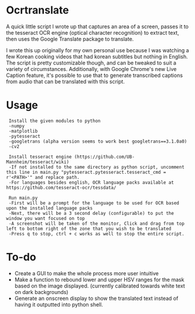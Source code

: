 # Ocrtranslate
A quick little script I wrote up that captures an area of a screen, passes it to the tesseract OCR engine (optical character recognition) to extract text, then uses the Google Translate package to translate.

I wrote this up originally for my own personal use because I was watching a few Korean cooking videos that had korean subtitles but nothing in English. The script is pretty customizable though, and can be tweaked to suit a variety of circumstances. Additionally, with Google Chrome's new Live Caption feature, it's possible to use that to generate transcribed captions from audio that can be translated with this script. 

# Usage
```
 Install the given modules to python
 -numpy
 -matplotlib
 -pytesseract
 -googletrans (alpha version seems to work best googletrans==3.1.0a0)
 -cv2
 
 Install tesseract engine (https://github.com/UB-Mannheim/tesseract/wiki)
 -If not installed to the same directory as python script, uncomment this line in main.py "pytesseract.pytesseract.tesseract_cmd = r'<PATH>'" and replace path.
 -For languages besides english, OCR language packs available at https://github.com/tesseract-ocr/tessdata/ 
 
 Run main.py
 -First will be a prompt for the language to be used for OCR based upon the installed language packs
 -Next, there will be a 3 second delay (configurable) to put the window you want focused on top
 -A screenshot will be taken of the monitor, Click and drag from top left to bottom right of the zone that you wish to be translated
 -Press q to stop, ctrl + c works as well to stop the entire script. 
 ```

 
 # To-do
 - Create a GUI to make the whole process more user intuitive
 - Make a function to rebound lower and upper HSV ranges for the mask based on the image displayed. (currently calibrated towards white text on dark backgrounds)
 - Generate an onscreen display to show the translated text instead of having it outputted into python shell.
